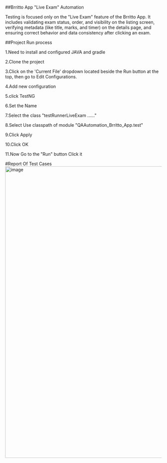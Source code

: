 ##Brritto App "Live Exam" Automation

Testing is focused only on the "Live Exam" feature of the Brritto App. It includes validating exam status, order, and visibility on the listing screen, verifying metadata (like title, marks, and timer) on the details page, and ensuring correct behavior and data consistency after clicking an exam.


##Project Run process


1.Need to install and configured JAVA and gradle

2.Clone the project

3.Click on the 'Current File' dropdown located beside the Run button at the top, then go to Edit Configurations.

4.Add new configuration

5.click TestNG

6.Set the Name

7.Select the class "testRunnerLiveExam ......"

8.Select Use classpath of module "QAAutomation_Brritto_App.test"

9.Click Apply

10.Click OK

11.Now Go to the "Run" button Click it



#Report Of Test Cases
<img width="1908" height="935" alt="image" src="https://github.com/user-attachments/assets/dde2dda3-4f76-49d4-8dfc-c0d12b149f10" />
